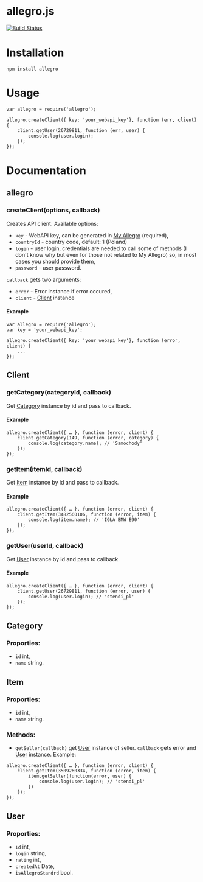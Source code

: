 # allegro.js


[![Build Status](https://travis-ci.org/mthenw/allegro.js.png)](https://travis-ci.org/mthenw/allegro.js)

# Installation
```
npm install allegro
```

# Usage

```
var allegro = require('allegro');

allegro.createClient({ key: 'your_webapi_key'}, function (err, client) {
    client.getUser(26729811, function (err, user) {
        console.log(user.login);
    });
});
```

# Documentation

## allegro

### createClient(options, callback)

Creates API client. Available options:

* ```key``` - WebAPI key, can be generated in [My Allegro](http://allegro.pl/myaccount/webapi.php) (required),
* ```countryId``` - country code, default: 1 (Poland)
* ```login``` - user login, credentials are needed to call some of methods (I don't know why but even for those not related to My Allegro) so, in most cases you should provide them,
* ```password``` - user password.

```callback``` gets two arguments:

* ```error``` - Error instance if error occured,
* ```client``` - [Client](#client) instance

#### Example

```
var allegro = require('allegro');
var key = 'your_webapi_key';

allegro.createClient({ key: 'your_webapi_key'}, function (error, client) {
    ...
});
```

## Client

### getCategory(categoryId, callback)

Get [Category](#category) instance by id and pass to callback.

#### Example

```
allegro.createClient({ … }, function (error, client) {
    client.getCategory(149, function (error, category) {
        console.log(category.name); // 'Samochody' 
    });
});

```

### getItem(itemId, callback)

Get [Item](#item) instance by id and pass to callback.

#### Example

```
allegro.createClient({ … }, function (error, client) {
    client.getItem(3482560106, function (error, item) {
        console.log(item.name); // 'IGŁA BMW E90' 
    });
});

```

### getUser(userId, callback)

Get [User](#user) instance by id and pass to callback.

#### Example

```
allegro.createClient({ … }, function (error, client) {
    client.getUser(26729811, function (error, user) {
        console.log(user.login); // 'stendi_pl' 
    });
});

```


## Category

### Proporties:

* ```id``` int,
* ```name``` string.

## Item

### Proporties:

* ```id``` int,
* ```name``` string.

### Methods:

* ```getSeller(callback)``` get [User](#user) instance of seller. ```callback``` gets error and [User](#user) instance. Example:

```
allegro.createClient({ … }, function (error, client) {
    client.getItem(3509260334, function (error, item) {
        item.getSeller(function(error, user) {
            console.log(user.login); // 'stendi_pl' 
        })
    });
});
```



## User

### Proporties:

* ```id``` int,
* ```login``` string,
* ```rating``` int,
* ```createdAt``` Date,
* ```isAllegroStandrd``` bool.
